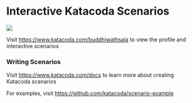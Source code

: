 # Interactive Katacoda Scenarios

[![](http://shields.katacoda.com/katacoda/buddhiwathsala/count.svg)](https://www.katacoda.com/buddhiwathsala "Get your profile on Katacoda.com")

Visit https://www.katacoda.com/buddhiwathsala to view the profile and interactive scenarios

### Writing Scenarios
Visit https://www.katacoda.com/docs to learn more about creating Katacoda scenarios

For examples, visit https://github.com/katacoda/scenario-example
